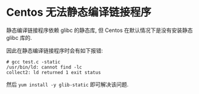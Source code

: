 # Centos 无法静态编译链接程序
静态编译链接程序依赖 glibc 的静态库, 但 Centos 在默认情况下是没有安装静态 glibc 库的.

因此在静态编译链接程序时会有如下报错:
```text
# gcc test.c -static
/usr/bin/ld: cannot find -lc
collect2: ld returned 1 exit status
```

然后 `yum install -y glib-static` 即可解决该问题.
